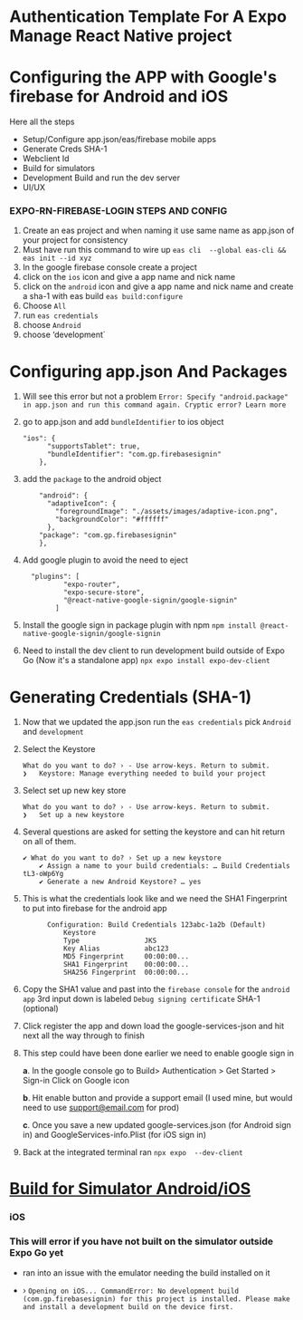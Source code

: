 # Authentication Template For A Expo Manage React Native project

# Configuring the APP with Google's firebase for Android and iOS

Here all the steps

- Setup/Configure app.json/eas/firebase mobile apps
- Generate Creds SHA-1
- Webclient Id
- Build for simulators
- Development Build and run the dev server
- UI/UX

### EXPO-RN-FIREBASE-LOGIN STEPS AND CONFIG

1. Create an eas project and when naming it use same name as app.json of your project for consistency
2. Must have run this command to wire up `eas cli  --global eas-cli && eas init --id xyz`
3. In the google firebase console create a project
4. click on the `ios` icon and give a app name and nick name
5. click on the `android` icon and give a app name and nick name and create a sha-1 with eas build `eas build:configure`
6. Choose `All`
7. run `eas credentials`
8. choose `Android`
9. choose ‘development`

# Configuring app.json And Packages

1. Will see this error but not a problem `Error: Specify "android.package" in app.json and run this command again. Cryptic error? Learn more`
2. go to app.json and add `bundleIdentifier` to ios object

   ```
   "ios": {
         "supportsTablet": true,
         "bundleIdentifier": "com.gp.firebasesignin"
       },
   ```

3. add the `package` to the android object

   ```
       "android": {
         "adaptiveIcon": {
           "foregroundImage": "./assets/images/adaptive-icon.png",
           "backgroundColor": "#ffffff"
         },
       "package": "com.gp.firebasesignin"
       },
   ```

4. Add google plugin to avoid the need to eject

   ```
     "plugins": [
             "expo-router",
             "expo-secure-store",
             "@react-native-google-signin/google-signin"
           ]
   ```

5. Install the google sign in package plugin with npm `npm install @react-native-google-signin/google-signin `
6. Need to install the dev client to run development build outside of Expo Go (Now it's a standalone app) `npx expo install expo-dev-client`

# Generating Credentials (SHA-1)

1. Now that we updated the app.json run the `eas credentials` pick `Android` and `development`

2. Select the Keystore

   ```
   What do you want to do? › - Use arrow-keys. Return to submit.
   ❯   Keystore: Manage everything needed to build your project
   ```

3. Select set up new key store

   ```
   What do you want to do? › - Use arrow-keys. Return to submit.
   ❯   Set up a new keystore
   ```

4. Several questions are asked for setting the keystore and can hit return on all of them.
   ```
   ✔ What do you want to do? › Set up a new keystore
       ✔ Assign a name to your build credentials: … Build Credentials tL3-oWp6Yg
       ✔ Generate a new Android Keystore? … yes
   ```
5. This is what the credentials look like and we need the SHA1 Fingerprint to put into firebase for the android app

   ```
         Configuration: Build Credentials 123abc-1a2b (Default)
             Keystore
             Type                JKS
             Key Alias           abc123
             MD5 Fingerprint     00:00:00...
             SHA1 Fingerprint    00:00:00...
             SHA256 Fingerprint  00:00:00...
   ```

6. Copy the SHA1 value and past into the `firebase console` for the `android app` 3rd input down is labeled `Debug signing certificate` SHA-1 (optional)

7. Click register the app and down load the google-services-json and hit next all the way through to finish

8. This step could have been done earlier we need to enable google sign in

   **a**. In the google console go to Build> Authentication > Get Started > Sign-in Click on Google icon

   **b**. Hit enable button and provide a support email (I used mine, but would need to use support@email.com for prod)

   **c**. Once you save a new updated google-services.json (for Android sign in) and GoogleServices-info.Plist (for iOS sign in)

9. Back at the integrated terminal ran `npx expo  --dev-client`

# [Build for Simulator Android/iOS](https://docs.expo.dev/develop/development-builds/create-a-build/#create-a-build-for-emulatorsimulator)

### iOS

### This will error if you have not built on the simulator outside Expo Go yet

- ran into an issue with the emulator needing the build installed on it
- › `Opening on iOS...
CommandError: No development build (com.gp.firebasesignin) for this project is installed. Please make and install a development build on the device first.`
  <!-- - Ran this command to install on the iOS emulator `eas build --profile development-simulator --platform ios`
- This led me to second issue so `Missing build profile in eas.json: development-simulator`
- Ran this command next `eas build:run -p ios` This didn;t work -->

- cause I needed to add to eas.json
  ```
        "preview": {
        "distribution": "internal",
            "ios": {
              "simulator": true
            }
        },
  ```
  - Then run `eas build -p ios --profile preview` it does not have be named profile it could be named local, dev etc. The build will take a while.
  - After the barcode show up and build finishes, Select Y to run on simulator
  - To run the latest build `eas build:run -p ios --latest`
  - The simulator will launch the app from the development build

## Android

## This will error if you have not built on the simulator outside Expo Go yet

`CommandError: No development build (com.gp.firebasesignin) for this project is installed. Please make and install a development build on the device first.
Learn more: https://docs.expo.dev/development/build/`

- Run this command `eas build -p android --profile preview`
- Select Y when prompted to install build on simulator

# Set Up Web Client Id - secrets

Set up environmental var on eas for google-services.json and the GoogleService-Info.plist.
DO NOT CHECK THESE INTO THE PROJECT WITH VERSION CONTROL
run two commands below :

1. `eas secret:create --scope project --name GOOGLE_SERVICES_JSON --type file --value /Users/gregpetropoulos/Downloads/google-services.json`

2. `eas secret:create --scope project --name GOOGLE_SERVICES_INFOPLIST --type file --value /Users/gregpetropoulos/Downloads/GoogleService-Info.plist`

3. Change NAMESPACE of `app.json` to `app.config.js` to make it an object and add the `export default` at the top of file so we can gain access to the environment variable via process env

- ex:
  ```javascript
  app.config.js
        export default {
                        expo: {
                          name: "auth-app-template",
                          slug: "expo-login-template",
                          ...
                        }
  ```

4. In the app.config.js inside the ios object specify

- ex:
  ```
    ios: {
          supportsTablet: true,
          bundleIdentifier: "com.gp.firebasesignin",
          googleServicesFile:process.env.GOOGLE_SERVICES_INFOPLIST,
        }
  ```

5. In the app.config.js inside the android object specify
   - ex:
     ```
       android: {
           adaptiveIcon: {
             foregroundImage: './assets/images/adaptive-icon.png',
             backgroundColor: '#ffffff'
           },
           package: 'com.gp.firebasesignin',
           googleServicesFile: process.env.GOOGLE_SERVICES_JSON
         },
     ```

# Development Build for Platforms/Devices

[Installing build on the simulator](https://docs.expo.dev/build-reference/simulators/#installing-build-on-the-simulator)

- Development build on iOS simulator: `eas build -p ios --profile development`
- Development build on Android simulator: `eas build -p android --profile development`
- Once the build completes you can run `npx expo start --dev-client` to run the dev build and see live changes

# UI/UX
  (Create sign in and get Webclient id)

  ### Create sign in

Implemented this in the sign in page to POC then will later implement into the context

    ```javascript
    sing-in.ts

    // imports
    import { useState, useEffect } from 'react';
    import {GoogleSignin,GoogleSigninButton} from '@react-native-google-signin/google-signin';

    export default function SignIn() {
    const [error, setError] = useState(null); //google sign in
    const [userInfo, setUserInfo] = useState(null); //google sing in

      useEffect(() => {
      GoogleSignin.configure();
    }, []);

    const googleSignIn = async (): Promise<void> => {
      try {
        await GoogleSignin.hasPlayServices();

        const user: any = await GoogleSignin.signIn();
        setUserInfo(user);
        setError(null);
      } catch (e: any) {
        setError(e);
      }
    };

    const googleLogout = (): void => {
      setUserInfo(null);
      GoogleSignin.revokeAccess();
      GoogleSignin.signOut();
    };
    // ======Google Sign in======

    ...more code

    return {

      // more code...

    {/*
          ===================
          ===================
          Needs to be imp with ctx
          ==================
          ==================
          */}
          <Text>Google Sign in</Text>
          <Text>{JSON.stringify({ error })}</Text>
          {userInfo && <Text>{JSON.stringify({ userInfo })}</Text>}
          {userInfo ? (
            <Button onPress={googleLogout}>Logout</Button>
          ) : (
            <GoogleSigninButton
              size={GoogleSigninButton.Size.Standard}
              color={GoogleSigninButton.Color.Dark}
              onPress={googleSignIn}
            />
          )}

          {/*
          ===================
          ===================
          Needs to be imp with ctx
          ==================
          ==================
          */}

      // more code...
    }
    }
    ```

### Get the weClientId
- The google-services.json file downloaded earlier from the firebase console has property `client_id`, be aware there are several of them and we need the one that has `client_type=3`
    ```
            {
              "client_id": "abc123.apps.googleusercontent.com",//this is the webClientId 
              "client_type": 3
            }
    ```
- Add the webClientId into the GoogleSignin.configure() like so :
  ```javascript
    GoogleSignin.configure({webClientId:"abc123"})
  ```
  # Last step run the dev server on the development build to see everything is working 
  - npx expo --dev-client
  - Worked right away for ios and android simulators
  - Devices were not able to start with the development build
    - Trouble shoot and found the docs for building for a device
    
    #### Android
      - android run this command `eas build --profile development --platform android` and scan the bar code with real android device
    
    #### iOS [Must have developer account](https://docs.expo.dev/develop/development-builds/create-a-build/#create-a-build-for-the-device)
      -ios device has more steps 
          - set ios phone turn on developer mode 
            - Go to the Settings app, and navigate to Privacy & Security > Developer Mode toggle it on and restart phone.
            - Will need apple developer account after running `eas device:create` stopped here I don't have an account yet
            - alternatively can connect to a mac with xcode see the link[connect to ios device with mac](https://docs.expo.dev/guides/ios-developer-mode/#connect-an-ios-device-with-a-mac)